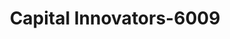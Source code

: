 ---
f_zip-code: 75070
f_state-code: TX
title: Capital Innovators-6009
f_phone: 972-542-7256
f_city-only: Mckinney
f_address: 3001 Hardin Blvd Mckinney
f_location-unique-id: '6009'
slug: capital-innovators-6009
updated-on: '2024-05-30T13:46:58.046Z'
created-on: '2024-05-30T13:36:59.803Z'
published-on: '2024-05-30T13:54:32.469Z'
f_city-state: cms/city/mckinney-tx.md
f_company: cms/company/capital-innovators.md
f_state: cms/state/texas.md
layout: '[payday-loan].html'
tags: payday-loan
---